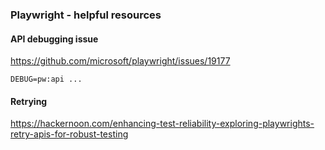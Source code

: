 ### Playwright - helpful resources

#### API debugging issue

https://github.com/microsoft/playwright/issues/19177

```
DEBUG=pw:api ...
```

#### Retrying

https://hackernoon.com/enhancing-test-reliability-exploring-playwrights-retry-apis-for-robust-testing
